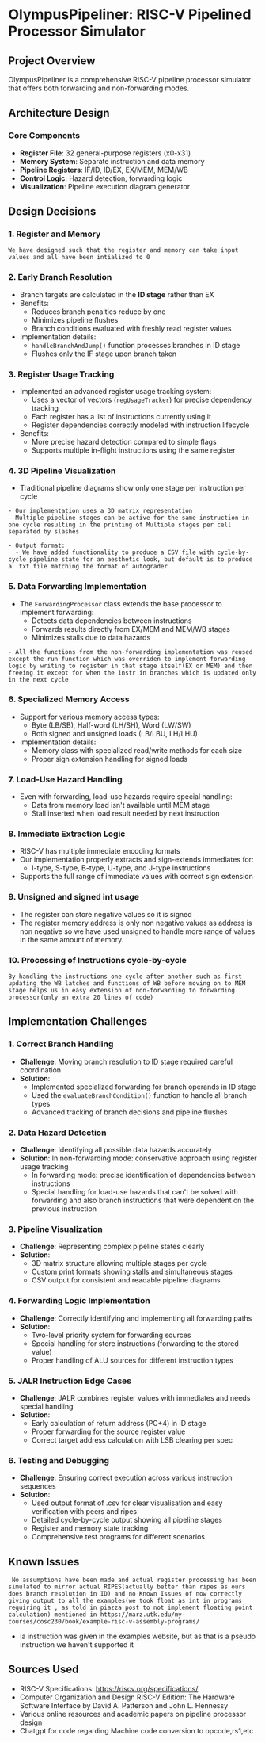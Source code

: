 # OlympusPipeliner: RISC-V Pipelined Processor Simulator

## Project Overview
OlympusPipeliner is a comprehensive RISC-V pipeline processor simulator that offers both forwarding and non-forwarding modes.

## Architecture Design

### Core Components
- **Register File**: 32 general-purpose registers (x0-x31)
- **Memory System**: Separate instruction and data memory
- **Pipeline Registers**: IF/ID, ID/EX, EX/MEM, MEM/WB
- **Control Logic**: Hazard detection, forwarding logic
- **Visualization**: Pipeline execution diagram generator

## Design Decisions

### 1. Register and Memory 
```
We have designed such that the register and memory can take input values and all have been intialized to 0
```

### 2. Early Branch Resolution
- Branch targets are calculated in the **ID stage** rather than EX
- Benefits:
  - Reduces branch penalties reduce by one 
  - Minimizes pipeline flushes
  - Branch conditions evaluated with freshly read register values
- Implementation details:
  - `handleBranchAndJump()` function processes branches in ID stage
  - Flushes only the IF stage upon branch taken

### 3. Register Usage Tracking
- Implemented an advanced register usage tracking system:
  - Uses a vector of vectors (`regUsageTracker`) for precise dependency tracking
  - Each register has a list of instructions currently using it
  - Register dependencies correctly modeled with instruction lifecycle
- Benefits:
  - More precise hazard detection compared to simple flags
  - Supports multiple in-flight instructions using the same register

### 4. 3D Pipeline Visualization
- Traditional pipeline diagrams show only one stage per instruction per cycle
```
- Our implementation uses a 3D matrix representation
- Multiple pipeline stages can be active for the same instruction in one cycle resulting in the printing of Multiple stages per cell separated by slashes

- Output format:
  - We have added functionality to produce a CSV file with cycle-by-cycle pipeline state for an aesthetic look, but default is to produce a .txt file matching the format of autograder
```
  

### 5. Data Forwarding Implementation
- The `ForwardingProcessor` class extends the base processor to implement forwarding:
  - Detects data dependencies between instructions
  - Forwards results directly from EX/MEM and MEM/WB stages
  - Minimizes stalls due to data hazards
```
- All the functions from the non-forwarding implementation was reused except the run function which was overriden to implement forwarding logic by writing to register in that stage itself(EX or MEM) and then freeing it except for when the instr in branches which is updated only in the next cycle
```

### 6. Specialized Memory Access
- Support for various memory access types:
  - Byte (LB/SB), Half-word (LH/SH), Word (LW/SW)
  - Both signed and unsigned loads (LB/LBU, LH/LHU)
- Implementation details:
  - Memory class with specialized read/write methods for each size
  - Proper sign extension handling for signed loads

### 7. Load-Use Hazard Handling
- Even with forwarding, load-use hazards require special handling:
  - Data from memory load isn't available until MEM stage
  - Stall inserted when load result needed by next instruction

### 8. Immediate Extraction Logic
- RISC-V has multiple immediate encoding formats
- Our implementation properly extracts and sign-extends immediates for:
  - I-type, S-type, B-type, U-type, and J-type instructions
- Supports the full range of immediate values with correct sign extension

### 9. Unsigned and signed int usage
- The register can store negative values so it is signed 
- The register memory address is only non negative values as address is non negative so we have used unsigned to handle more range of values in the same amount of memory.

### 10. Processing of Instructions cycle-by-cycle
```
By handling the instructions one cycle after another such as first updating the WB latches and functions of WB before moving on to MEM stage helps us in easy extension of non-forwarding to forwarding processor(only an extra 20 lines of code)
```



## Implementation Challenges

### 1. Correct Branch Handling
- **Challenge**: Moving branch resolution to ID stage required careful coordination
- **Solution**: 
  - Implemented specialized forwarding for branch operands in ID stage
  - Used the `evaluateBranchCondition()` function to handle all branch types
  - Advanced tracking of branch decisions and pipeline flushes

### 2. Data Hazard Detection
- **Challenge**: Identifying all possible data hazards accurately
- **Solution**:
  In non-forwarding mode: conservative approach using register usage tracking
  - In forwarding mode: precise identification of dependencies between instructions
  - Special handling for load-use hazards that can't be solved with forwarding and also branch instructions that were dependent on the previous instruction

### 3. Pipeline Visualization
- **Challenge**: Representing complex pipeline states clearly
- **Solution**:
  - 3D matrix structure allowing multiple stages per cycle
  - Custom print formats showing stalls and simultaneous stages
  - CSV output for consistent and readable pipeline diagrams

### 4. Forwarding Logic Implementation
- **Challenge**: Correctly identifying and implementing all forwarding paths
- **Solution**:
  - Two-level priority system for forwarding sources
  - Special handling for store instructions (forwarding to the stored value)
  - Proper handling of ALU sources for different instruction types

### 5. JALR Instruction Edge Cases
- **Challenge**: JALR combines register values with immediates and needs special handling
- **Solution**:
  - Early calculation of return address (PC+4) in ID stage
  - Proper forwarding for the source register value
  - Correct target address calculation with LSB clearing per spec

### 6. Testing and Debugging
- **Challenge**: Ensuring correct execution across various instruction sequences
- **Solution**:
  - Used output format of .csv for clear visualisation and easy verification with peers and ripes
  - Detailed cycle-by-cycle output showing all pipeline stages
  - Register and memory state tracking
  - Comprehensive test programs for different scenarios

## Known Issues 
```
 No assumptions have been made and actual register processing has been simulated to mirror actual RIPES(actually better than ripes as ours does branch resolution in ID) and no Known Issues of now correctly giving output to all the examples(we took float as int in programs requiring it , as told in piazza post to not implement floating point calculation) mentioned in https://marz.utk.edu/my-courses/cosc230/book/example-risc-v-assembly-programs/
```
- la instruction was given in the examples website, but as that is a pseudo instruction we haven't supported it 



## Sources Used
- RISC-V Specifications: https://riscv.org/specifications/
- Computer Organization and Design RISC-V Edition: The Hardware Software Interface by David A. Patterson and John L. Hennessy
- Various online resources and academic papers on pipeline processor design
- Chatgpt for code regarding Machine code conversion to opcode,rs1,etc

